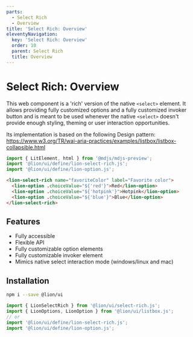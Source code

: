 ```yaml
---
parts:
  - Select Rich
  - Overview
title: 'Select Rich: Overview'
eleventyNavigation:
  key: 'Select Rich: Overview'
  order: 10
  parent: Select Rich
  title: Overview
---
```

# Select Rich: Overview

This web component is a 'rich' version of the native `<select>` element.
It allows providing fully customized options and a fully customized invoker button and is meant to be used whenever the native `<select>` doesn't provide enough styling, theming or user interaction opportunities.

Its implementation is based on the following Design pattern:
<https://www.w3.org/TR/wai-aria-practices/examples/listbox/listbox-collapsible.html>

```js script
import { LitElement, html } from '@mdjs/mdjs-preview';
import '@lion/ui/define/lion-select-rich.js';
import '@lion/ui/define/lion-option.js';
```

```html preview-story
<lion-select-rich name="favoriteColor" label="Favorite color">
  <lion-option .choiceValue="${'red'}">Red</lion-option>
  <lion-option .choiceValue="${'hotpink'}">Hotpink</lion-option>
  <lion-option .choiceValue="${'blue'}">Blue</lion-option>
</lion-select-rich>
```

## Features

- Fully accessible
- Flexible API
- Fully customizable option elements
- Fully customizable invoker element
- Mimics native select interaction mode (windows/linux and mac)

## Installation

```bash
npm i --save @lion/ui
```

```js
import { LionSelectRich } from '@lion/ui/select-rich.js';
import { LionOptions, LionOption } from '@lion/ui/listbox.js';
// or
import '@lion/ui/define/lion-select-rich.js';
import '@lion/ui/define/lion-option.js';
```
